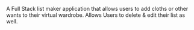 A Full Stack list maker application that allows users to add cloths or other wants to their virtual wardrobe. Allows Users to delete & edit their list as well. 

